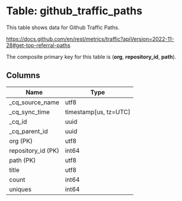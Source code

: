 # Table: github_traffic_paths

This table shows data for Github Traffic Paths.

https://docs.github.com/en/rest/metrics/traffic?apiVersion=2022-11-28#get-top-referral-paths

The composite primary key for this table is (**org**, **repository_id**, **path**).

## Columns

| Name          | Type          |
| ------------- | ------------- |
|_cq_source_name|utf8|
|_cq_sync_time|timestamp[us, tz=UTC]|
|_cq_id|uuid|
|_cq_parent_id|uuid|
|org (PK)|utf8|
|repository_id (PK)|int64|
|path (PK)|utf8|
|title|utf8|
|count|int64|
|uniques|int64|